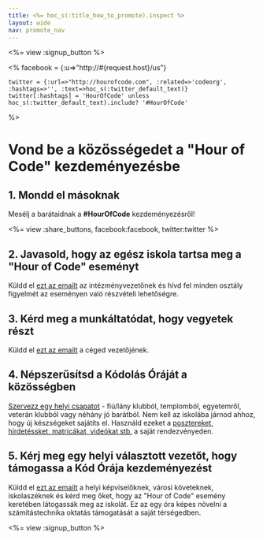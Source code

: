 ```yaml
---
title: <%= hoc_s(:title_how_to_promote).inspect %>
layout: wide
nav: promote_nav
---
```

<%= view :signup_button %>

<%
    facebook = {:u=>"http://#{request.host}/us"}

    twitter = {:url=>"http://hourofcode.com", :related=>'codeorg', :hashtags=>'', :text=>hoc_s(:twitter_default_text)}
    twitter[:hashtags] = 'HourOfCode' unless hoc_s(:twitter_default_text).include? '#HourOfCode'
%>

# Vond be a közösségedet a "Hour of Code" kezdeményezésbe

## 1. Mondd el másoknak

Mesélj a barátaidnak a **#HourOfCode** kezdeményezésről!

<%= view :share_buttons, facebook:facebook, twitter:twitter %>

## 2. Javasold, hogy az egész iskola tartsa meg a "Hour of Code" eseményt

Küldd el [ezt az emailt](<%= resolve_url('/promote/resources#sample-emails') %>) az intézményvezetőnek és hívd fel minden osztály figyelmét az eseményen való részvételi lehetőségre.

## 3. Kérd meg a munkáltatódat, hogy vegyetek részt

Küldd el [ezt az emailt](<%= resolve_url('/promote/resources#sample-emails') %>) a céged vezetőjének.

## 4. Népszerűsítsd a Kódolás Óráját a közösségben

[Szervezz egy helyi csapatot](<%= resolve_url('/promote/resources#sample-emails') %>) - fiú/lány klubból, templomból, egyetemről, veterán klubból vagy néhány jó barátból. Nem kell az iskolába járnod ahhoz, hogy új készségeket sajátíts el. Használd ezeket a [posztereket, hírdetéssket, matricákat, videókat stb.](<%= resolve_url('/promote/resources') %>) a saját rendezvényeden.

## 5. Kérj meg egy helyi választott vezetőt, hogy támogassa a Kód Órája kezdeményezést

Küldd el [ezt az emailt](<%= resolve_url('/promote/resources#sample-emails') %>) a helyi képviselőknek, városi követeknek, iskolaszéknek és kérd meg őket, hogy az "Hour of Code" esemény keretében látogassák meg az iskolát. Ez az egy óra képes növelni a számítástechnika oktatás támogatását a saját térségedben.

<%= view :signup_button %>
